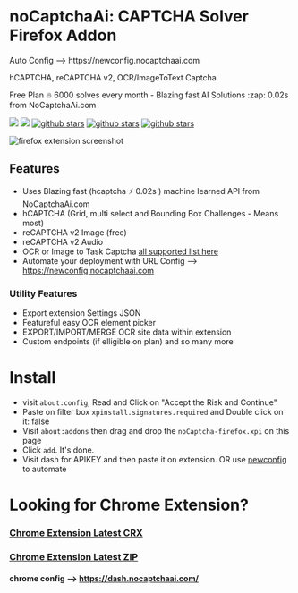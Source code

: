 <h1>noCaptchaAi: CAPTCHA Solver Firefox Addon</h1>
<p>Auto Config --> https://newconfig.nocaptchaai.com</p>
<p>hCAPTCHA, reCAPTCHA v2, OCR/ImageToText Captcha</p>
<p>Free Plan 🔥 6000 solves every month  -  Blazing fast AI Solutions :zap: 0.02s from NoCaptchaAi.com</p>
<p>
<a href="https://t.me/noCaptchaAi" target="_blank"><img src="https://img.shields.io/badge/Telegram-2CA5E0?style=for-the-badge&logo=telegram&logoColor=white"></a>
<a href="https://discord.gg/E7FfzhZqzA" target="_blank"><img src="https://img.shields.io/badge/Discord-7289DA?style=for-the-badge&logo=discord&logoColor=white"></a>
<a href="https://github.com/shimuldn/hCaptchaSolverApi/"><img alt="github stars" src="https://img.shields.io/github/stars/shimuldn/hCaptchaSolverApi?style=for-the-badge"></a>
<a href="https://nocaptchaai.com/software"><img alt="github stars" src="https://img.shields.io/npm/v/nocaptchaai-puppeteer?label=npm-puppeteer-solver&style=for-the-badge"></a>
<a href="https://nocaptchaai.com/software"><img alt="github stars" src="https://img.shields.io/npm/v/nocaptchasolver?label=npm-selenium-solver&style=for-the-badge"></a>
</p>

![firefox extension screenshot](https://github.com/noCaptchaAi/firefox-addon/assets/38348819/dc2e2771-0f19-4d9d-9b53-b66bb0cae791)


## Features
- Uses Blazing fast (hcaptcha :zap: 0.02s ) machine learned API from NoCaptchaAi.com
- hCAPTCHA (Grid, multi select and Bounding Box Challenges - Means most)
- reCAPTCHA v2 Image (free)
- reCAPTCHA v2 Audio
- OCR or Image to Task Captcha [all supported list here](https://docs.nocaptchaai.com/en/image/ImageToText.html)
- Automate your deployment with URL Config --> https://newconfig.nocaptchaai.com

### Utility Features

- Export extension Settings JSON
- Featureful easy OCR element picker
- EXPORT/IMPORT/MERGE OCR site data within extension
- Custom endpoints (if elligible on plan) and so many more

# Install

- visit `about:config`, Read and Click on "Accept the Risk and Continue"
- Paste on filter box `xpinstall.signatures.required` and Double click on it: false
- Visit `about:addons` then drag and drop the `noCaptcha-firefox.xpi` on this page
- Click `add`. It's done.
- Visit dash for APIKEY and then paste it on extension. OR use [newconfig](https://newconfig.nocaptchaai.com)  to automate
  


# Looking for Chrome Extension?

### [Chrome Extension Latest CRX](https://github.com/noCaptchaAi/chrome-extension/releases/latest)
### [Chrome Extension Latest ZIP](https://github.com/noCaptchaAi/chrome-extension/releases/latest)
#### chrome config --> https://dash.nocaptchaai.com/
